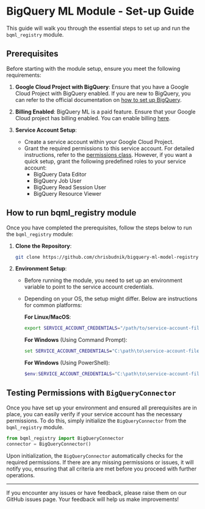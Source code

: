 # **BigQuery ML Module - Set-up Guide**

This guide will walk you through the essential steps to set up and run the `bqml_registry` module.

## **Prerequisites**
Before starting with the module setup, ensure you meet the following requirements:

1. **Google Cloud Project with BigQuery**: Ensure that you have a Google Cloud Project with BigQuery enabled. If you are new to BigQuery, you can refer to the official documentation on [how to set up BigQuery](https://cloud.google.com/bigquery/docs/quickstarts).

2. **Billing Enabled**: BigQuery ML is a paid feature. Ensure that your Google Cloud project has billing enabled. You can enable billing [here](https://cloud.google.com/billing/docs/how-to/modify-project).

3. **Service Account Setup**:
   - Create a service account within your Google Cloud Project.
   - Grant the required permissions to this service account. For detailed instructions, refer to the [permissions class](bqml_registry/permissions.py). However, if you want a quick setup, grant the following predefined roles to your service account:
     - BigQuery Data Editor
     - BigQuery Job User
     - BigQuery Read Session User
     - BigQuery Resource Viewer

## **How to run bqml_registry module**

Once you have completed the prerequisites, follow the steps below to run the `bqml_registry` module:

1. **Clone the Repository**:
   ```bash
   git clone https://github.com/chrisbudnik/bigquery-ml-model-registry
   ```

2. **Environment Setup**:
   - Before running the module, you need to set up an environment variable to point to the service account credentials. 
   - Depending on your OS, the setup might differ. Below are instructions for common platforms:

     **For Linux/MacOS**:
     ```bash
     export SERVICE_ACCOUNT_CREDENTIALS="/path/to/service-account-file.json"
     ```

     **For Windows** (Using Command Prompt):
     ```cmd
     set SERVICE_ACCOUNT_CREDENTIALS="C:\path\to\service-account-file.json"
     ```

     **For Windows** (Using PowerShell):
     ```powershell
     $env:SERVICE_ACCOUNT_CREDENTIALS="C:\path\to\service-account-file.json"
     ```

## Testing Permissions with `BigQueryConnector`

Once you have set up your environment and ensured all prerequisites are in place, you can easily verify if your service account has the necessary permissions. To do this, simply initialize the `BigQueryConnector` from the `bqml_registry` module. 

```python
from bqml_registry import BigQueryConnector
connector = BigQueryConnector()
```

Upon initialization, the `BigQueryConnector` automatically checks for the required permissions. If there are any missing permissions or issues, it will notify you, ensuring that all criteria are met before you proceed with further operations.

---

If you encounter any issues or have feedback, please raise them on our GitHub issues page. Your feedback will help us make improvements!